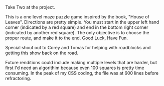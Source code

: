 Take Two at the project. 

This is a one level maze puzzle game inspired by the book, "House of Leaves". Directions are pretty simple. You must start in the upper left hand corner (indicated by a red square) and end in the bottom right corner (indicated by another red square). The only objective is to choose the proper route, and make it to the end. Good Luck, Have Fun. 


Special shout out to Corey and Tomas for helping with roadblocks and getting this show back on the road. 



Future renditions could include making multiple levels that are harder, but first I'd need an algorithim because even 100 squares is pretty time consuming. In the peak of my CSS coding, the file was at 600 lines before refractoring. 